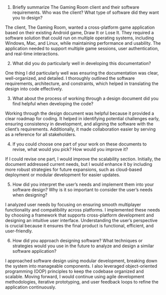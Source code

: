 1. Briefly summarize The Gaming Room client and their software requirements. Who was the client? What type of software did they want you to design?
   
The client, The Gaming Room, wanted a cross-platform game application based on their existing Android game, Draw It or Lose It. They required a software solution that could run on multiple operating systems, including Windows, Mac, and Linux, while maintaining performance and usability. The application needed to support multiple game sessions, user authentication, and real-time interactions.

2. What did you do particularly well in developing this documentation?

One thing I did particularly well was ensuring the documentation was clear, well-organized, and detailed. I thoroughly outlined the software requirements, architecture, and constraints, which helped in translating the design into code effectively.

3. What about the process of working through a design document did you find helpful when developing the code?

Working through the design document was helpful because it provided a clear roadmap for coding. It helped in identifying potential challenges early, ensuring consistency in development, and aligning the software with the client’s requirements. Additionally, it made collaboration easier by serving as a reference for all stakeholders.

4. If you could choose one part of your work on these documents to revise, what would you pick? How would you improve it?

If I could revise one part, I would improve the scalability section. Initially, the document addressed current needs, but I would enhance it by including more robust strategies for future expansions, such as cloud-based deployment or modular development for easier updates.

5. How did you interpret the user’s needs and implement them into your software design? Why is it so important to consider the user’s needs when designing?

I analyzed user needs by focusing on ensuring smooth multiplayer functionality and compatibility across platforms. I implemented these needs by choosing a framework that supports cross-platform development and designing an intuitive user interface. Understanding the user’s perspective is crucial because it ensures the final product is functional, efficient, and user-friendly.

6. How did you approach designing software? What techniques or strategies would you use in the future to analyze and design a similar software application?

I approached software design using modular development, breaking down the system into manageable components. I also leveraged object-oriented programming (OOP) principles to keep the codebase organized and scalable. Moving forward, I would continue using agile development methodologies, iterative prototyping, and user feedback loops to refine the application continuously.
